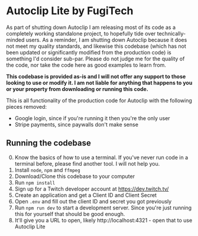 # Autoclip Lite by FugiTech

As part of shutting down Autoclip I am releasing most of its code as a completely working standalone project, to hopefully tide over technically-minded users. As a reminder, I am shutting down Autoclip because it does not meet my quality standards, and likewise this codebase (which has not been updated or significantly modified from the production code) is something I'd consider sub-par. Please do not judge me for the quality of the code, nor take the code here as good examples to learn from.

**This codebase is provided as-is and I will not offer any support to those looking to use or modify it. I am not liable for anything that happens to you or your property from downloading or running this code.**

This is all functionality of the production code for Autoclip with the following pieces removed:

- Google login, since if you're running it then you're the only user
- Stripe payments, since paywalls don't make sense

## Running the codebase

0. Know the basics of how to use a terminal. If you've never run code in a terminal before, please find another tool. I will not help you.
1. Install `node`, `npm` and `ffmpeg`
2. Download/Clone this codebase to your computer
3. Run `npm install`
4. Sign up for a Twitch developer account at https://dev.twitch.tv/
5. Create an application and get a Client ID and Client Secret
6. Open `.env` and fill out the client ID and secret you got previously
7. Run `npm run dev` to start a development server. Since you're just running this for yourself that should be good enough.
8. It'll give you a URL to open, likely http://localhost:4321 - open that to use Autoclip Lite
